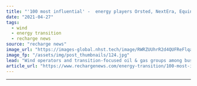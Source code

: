 ```yaml
---
title: "'100 most influential' -  energy players Orsted, NextEra, Equinor and BP make new Time list"
date: "2021-04-27"
tags: 
  - wind
  - energy transition
  - recharge news
source: "recharge news"
image_url: "https://images-global.nhst.tech/image/RWRZUUhrR2d4QUFReFlqaG9RUmNRcE4vY1YzZStXaVFLUXhjSzhpWWduND0=/nhst/binary/7883c37f3164f7e44ce1644db09e330f"
image_fp: "/assets/img/post_thumbnails/124.jpg"
lead: "Wind operators and transition-focused oil & gas groups among businesses on debut ranking by US current affairs publication"
article_url: "https://www.rechargenews.com/energy-transition/100-most-influential-energy-players-orsted-nextera-equinor-and-bp-make-new-time-list/2-1-1001965"
---
```


---
